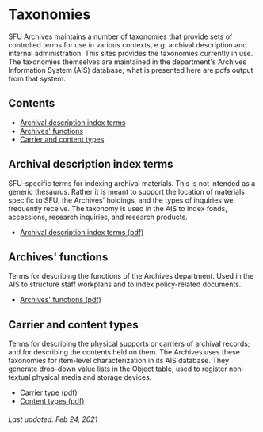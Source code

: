 # Taxonomies
SFU Archives maintains a number of taxonomies that provide sets of controlled terms for use in various contexts, e.g. archival description and internal administration. This sites provides the taxonomies currently in use. The taxonomies themselves are maintained in the department's Archives Information System (AIS) database; what is presented here are pdfs output from that system.

## Contents
- [Archival description index terms](#archival-description-index-terms)
- [Archives' functions](#archives-functions)
- [Carrier and content types](#carrier-and-content-types)

## Archival description index terms
SFU-specific terms for indexing archival materials. This is not intended as a generic thesaurus. Rather it is meant to support the location of materials specific to SFU, the Archives' holdings, and the types of inquiries we frequently receive. The taxonomy is used in the AIS to index fonds, accessions, research inquiries, and research products.
- [Archival description index terms (pdf)](downloads/archival-description-index-terms.pdf)

## Archives' functions
Terms for describing the functions of the Archives department. Used in the AIS to structure staff workplans and to index policy-related documents.
- [Archives' functions (pdf)](downloads/archives-functions.pdf)

## Carrier and content types
Terms for describing the physical supports or carriers of archival records; and for describing the contents held on them. The Archives uses these taxonomies for item-level characterization in its AIS database. They generate drop-down value lists in the Object table, used to register non-textual physical media and storage devices.
- [Carrier type (pdf)](downloads/carrier-types.pdf)
- [Content types (pdf)](downloads/content-types.pdf)

###### Last updated: Feb 24, 2021
